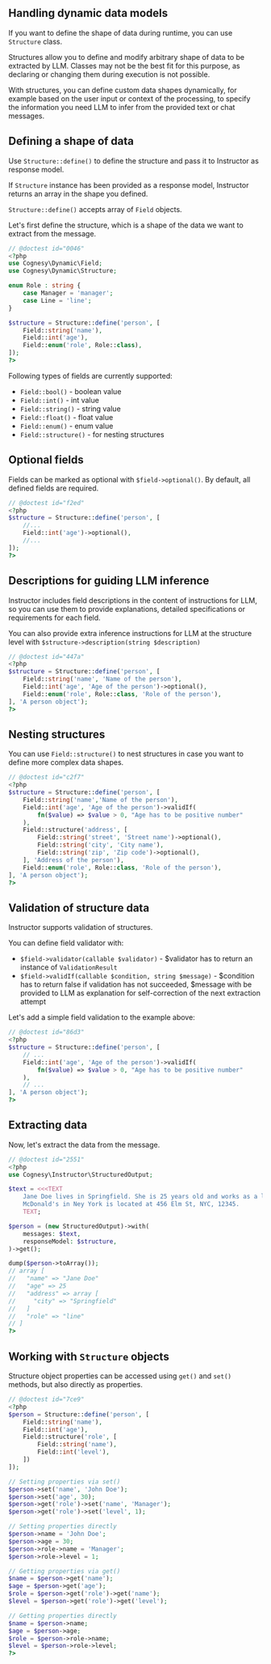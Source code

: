 ## Handling dynamic data models

If you want to define the shape of data during runtime, you can use `Structure` class.

Structures allow you to define and modify arbitrary shape of data to be extracted by
LLM. Classes may not be the best fit for this purpose, as declaring or changing them
during execution is not possible.

With structures, you can define custom data shapes dynamically, for example based
on the user input or context of the processing, to specify the information you need
LLM to infer from the provided text or chat messages.


## Defining a shape of data

Use `Structure::define()` to define the structure and pass it to Instructor
as response model.

If `Structure` instance has been provided as a response model, Instructor
returns an array in the shape you defined.

`Structure::define()` accepts array of `Field` objects.

Let's first define the structure, which is a shape of the data we want to
extract from the message.

```php
// @doctest id="0046"
<?php
use Cognesy\Dynamic\Field;
use Cognesy\Dynamic\Structure;

enum Role : string {
    case Manager = 'manager';
    case Line = 'line';
}

$structure = Structure::define('person', [
    Field::string('name'),
    Field::int('age'),
    Field::enum('role', Role::class),
]);
?>
```

Following types of fields are currently supported:

- `Field::bool()` - boolean value
- `Field::int()` - int value
- `Field::string()` - string value
- `Field::float()` - float value
- `Field::enum()` - enum value
- `Field::structure()` - for nesting structures


## Optional fields

Fields can be marked as optional with `$field->optional()`.  By default, all
defined fields are required.

```php
// @doctest id="f2ed"
<?php
$structure = Structure::define('person', [
    //...
    Field::int('age')->optional(),
    //...
]);
?>
```


## Descriptions for guiding LLM inference

Instructor includes field descriptions in the content of instructions for LLM, so you
can use them to provide explanations, detailed specifications or requirements for each field.

You can also provide extra inference instructions for LLM at the structure level with `$structure->description(string $description)`

```php
// @doctest id="447a"
<?php
$structure = Structure::define('person', [
    Field::string('name', 'Name of the person'),
    Field::int('age', 'Age of the person')->optional(),
    Field::enum('role', Role::class, 'Role of the person'),
], 'A person object');
?>
```

## Nesting structures

You can use `Field::structure()` to nest structures in case you want to define
more complex data shapes.

```php
// @doctest id="c2f7"
<?php
$structure = Structure::define('person', [
    Field::string('name','Name of the person'),
    Field::int('age', 'Age of the person')->validIf(
        fn($value) => $value > 0, "Age has to be positive number"
    ),
    Field::structure('address', [
        Field::string('street', 'Street name')->optional(),
        Field::string('city', 'City name'),
        Field::string('zip', 'Zip code')->optional(),
    ], 'Address of the person'),
    Field::enum('role', Role::class, 'Role of the person'),
], 'A person object');
?>
```

## Validation of structure data

Instructor supports validation of structures.

You can define field validator with:

 - `$field->validator(callable $validator)` - $validator has to return an instance of `ValidationResult`
 - `$field->validIf(callable $condition, string $message)` - $condition has to return false if validation has not succeeded, $message with be provided to LLM as explanation for self-correction of the next extraction attempt

Let's add a simple field validation to the example above: 

```php
// @doctest id="86d3"
<?php
$structure = Structure::define('person', [
    // ...
    Field::int('age', 'Age of the person')->validIf(
        fn($value) => $value > 0, "Age has to be positive number"
    ),
    // ...
], 'A person object');
?>
```

## Extracting data

Now, let's extract the data from the message.

```php
// @doctest id="2551"
<?php
use Cognesy\Instructor\StructuredOutput;

$text = <<<TEXT
    Jane Doe lives in Springfield. She is 25 years old and works as a line worker. 
    McDonald's in Ney York is located at 456 Elm St, NYC, 12345.
    TEXT;

$person = (new StructuredOutput)->with(
    messages: $text,
    responseModel: $structure,
)->get();

dump($person->toArray());
// array [
//   "name" => "Jane Doe"
//   "age" => 25
//   "address" => array [
//     "city" => "Springfield"
//   ]
//   "role" => "line"
// ]
?>
```


## Working with `Structure` objects

Structure object properties can be accessed using `get()` and `set()` methods,
but also directly as properties.

```php
// @doctest id="7ce9"
<?php
$person = Structure::define('person', [
    Field::string('name'),
    Field::int('age'),
    Field::structure('role', [
        Field::string('name'),
        Field::int('level'),
    ])
]);

// Setting properties via set()
$person->set('name', 'John Doe');
$person->set('age', 30);
$person->get('role')->set('name', 'Manager');
$person->get('role')->set('level', 1);

// Setting properties directly 
$person->name = 'John Doe';
$person->age = 30;
$person->role->name = 'Manager';
$person->role->level = 1;

// Getting properties via get()
$name = $person->get('name');
$age = $person->get('age');
$role = $person->get('role')->get('name');
$level = $person->get('role')->get('level');

// Getting properties directly
$name = $person->name;
$age = $person->age;
$role = $person->role->name;
$level = $person->role->level;
?>
```
